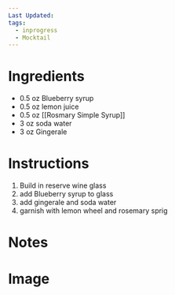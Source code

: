 ```yaml
---
Last Updated: 
tags:
  - inprogress
  - Mocktail
---
```


# Ingredients
- 0.5 oz Blueberry syrup
- 0.5 oz lemon juice
- 0.5 oz [[Rosmary Simple Syrup]]
- 3 oz soda water
- 3 oz Gingerale



# Instructions
1. Build in reserve wine glass
2. add Blueberry syrup to glass
3. add gingerale and soda water
4. garnish with lemon wheel and rosemary sprig


# Notes


# Image
